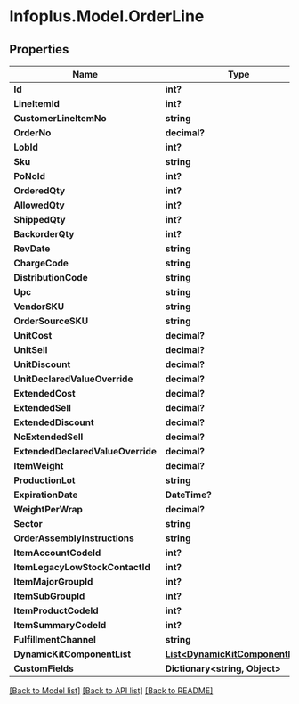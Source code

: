 # Infoplus.Model.OrderLine
## Properties

Name | Type | Description | Notes
------------ | ------------- | ------------- | -------------
**Id** | **int?** |  | [optional] 
**LineItemId** | **int?** |  | [optional] 
**CustomerLineItemNo** | **string** |  | [optional] 
**OrderNo** | **decimal?** |  | 
**LobId** | **int?** |  | 
**Sku** | **string** |  | 
**PoNoId** | **int?** |  | [optional] 
**OrderedQty** | **int?** |  | [optional] 
**AllowedQty** | **int?** |  | [optional] 
**ShippedQty** | **int?** |  | [optional] 
**BackorderQty** | **int?** |  | [optional] 
**RevDate** | **string** |  | [optional] 
**ChargeCode** | **string** |  | [optional] 
**DistributionCode** | **string** |  | [optional] 
**Upc** | **string** |  | [optional] 
**VendorSKU** | **string** |  | [optional] 
**OrderSourceSKU** | **string** |  | [optional] 
**UnitCost** | **decimal?** |  | [optional] 
**UnitSell** | **decimal?** |  | [optional] 
**UnitDiscount** | **decimal?** |  | [optional] 
**UnitDeclaredValueOverride** | **decimal?** |  | [optional] 
**ExtendedCost** | **decimal?** |  | [optional] 
**ExtendedSell** | **decimal?** |  | [optional] 
**ExtendedDiscount** | **decimal?** |  | [optional] 
**NcExtendedSell** | **decimal?** |  | [optional] 
**ExtendedDeclaredValueOverride** | **decimal?** |  | [optional] 
**ItemWeight** | **decimal?** |  | [optional] 
**ProductionLot** | **string** |  | [optional] 
**ExpirationDate** | **DateTime?** |  | [optional] 
**WeightPerWrap** | **decimal?** |  | [optional] 
**Sector** | **string** |  | [optional] 
**OrderAssemblyInstructions** | **string** |  | [optional] 
**ItemAccountCodeId** | **int?** |  | 
**ItemLegacyLowStockContactId** | **int?** |  | 
**ItemMajorGroupId** | **int?** |  | 
**ItemSubGroupId** | **int?** |  | 
**ItemProductCodeId** | **int?** |  | [optional] 
**ItemSummaryCodeId** | **int?** |  | 
**FulfillmentChannel** | **string** |  | 
**DynamicKitComponentList** | [**List&lt;DynamicKitComponentLine&gt;**](DynamicKitComponentLine.md) |  | [optional] 
**CustomFields** | **Dictionary&lt;string, Object&gt;** |  | [optional] 

[[Back to Model list]](../README.md#documentation-for-models) [[Back to API list]](../README.md#documentation-for-api-endpoints) [[Back to README]](../README.md)

